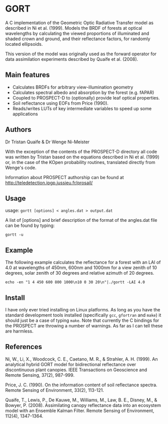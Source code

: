 # GORT

A C implementation of the Geometric Optic Radiative Transfer model as described in Ni et al. (1999). 
Models the BRDF of forests at optical wavelengths by
calculating the viewed proportions of illuminated and shaded crown and ground,
and their reflectance factors, for randomly located ellipsoids.

This version of the model was originally used as the forward operator for data assimilation experiments described by 
Quaife et al. (2008).


## Main features

* Calculates BRDFs for arbitrary view-illumination geometry
* Calculates spectral albedo and absorption by the forest (e.g. fAPAR)
* Coupled to PROSPECT-D to (optionally) provide leaf optical properties.
* Soil reflectance using EOFs from Price (1990).
* Reads/writes LUTs of key intermediate variables to speed up some applications



## Authors

Dr Tristan Quaife & Dr Wenge Ni-Meister

With the exception of the contents of the PROSPECT-D directory all code was written by Tristan based on the equations described in Ni et al. (1999) or, in the case of the KOpen probability routines, translated directly from Wenge's code.

Information about PROSPECT authorship can be found at http://teledetection.ipgp.jussieu.fr/prosail/

## Usage
 
usage: `gortt [options] < angles.dat > output.dat`

A list of \[options\] and brief description of the format of the angles.dat file can be found by typing:

`gortt -u`


## Example

The following example calculates the reflectance for a forest with an LAI of 4.0 at wavelengths of 450nm, 600nm and 1000nm for a view zenith of 10 degrees, solar zenith of 30 degrees and relative azimuth of 20 degrees.

`echo -en "1 4 450 600 800 1000\n10 0 30 20\n"|./gortt -LAI 4.0`


## Install

I have only ever tried installing on Linux platforms. As long as you have the standard development tools installed (specifically `gcc`, `gfortran` and `make`) it should just be a case of typing `make`. Note that currently the C bindings for the PROSPECT are throwing a number of warnings. As far as I can tell these are harmless.


## References

Ni, W., Li, X., Woodcock, C. E., Caetano, M. R., & Strahler, A. H. (1999). An analytical hybrid GORT model for bidirectional reflectance over discontinuous plant canopies. IEEE Transactions on Geoscience and Remote Sensing, 37(2), 987-999.

Price, J. C. (1990). On the information content of soil reflectance spectra. Remote Sensing of Environment, 33(2), 113-121.

Quaife, T., Lewis, P., De Kauwe, M., Williams, M., Law, B. E., Disney, M., & Bowyer, P. (2008). Assimilating canopy reflectance data into an ecosystem model with an Ensemble Kalman Filter. Remote Sensing of Environment, 112(4), 1347-1364.
